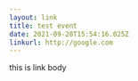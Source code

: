 ```yaml
---
layout: link
title: test event
date: 2021-09-28T15:54:16.025Z
linkurl: http://google.com
---
```

this is link body